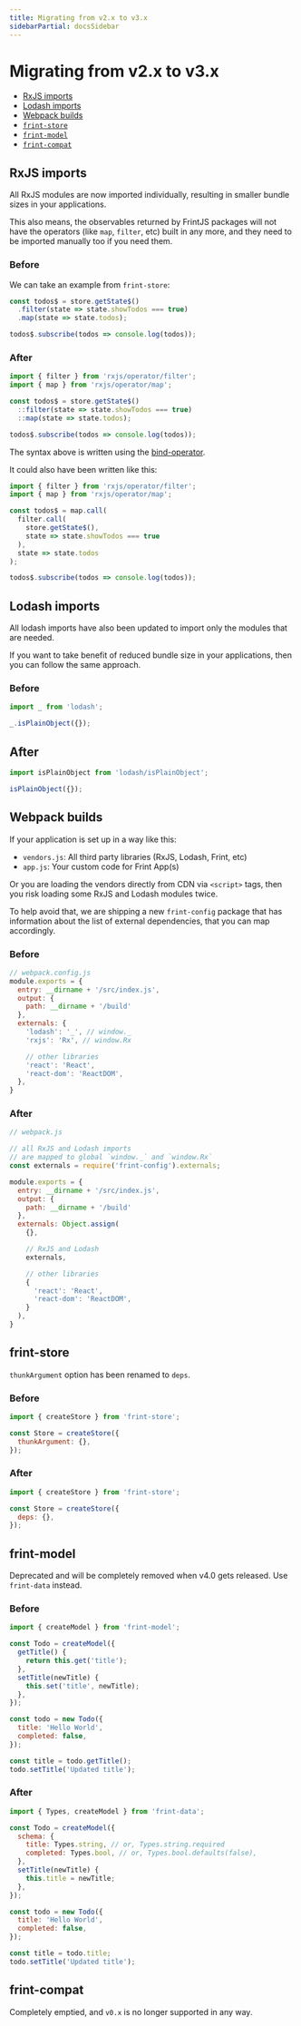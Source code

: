```yaml
---
title: Migrating from v2.x to v3.x
sidebarPartial: docsSidebar
---
```


# Migrating from v2.x to v3.x

<!-- MarkdownTOC depth=1 autolink=true bracket=round -->

- [RxJS imports](#rxjs-imports)
- [Lodash imports](#lodash-imports)
- [Webpack builds](#webpack-builds)
- [`frint-store`](#frint-store)
- [`frint-model`](#frint-model)
- [`frint-compat`](#frint-compat)

<!-- /MarkdownTOC -->

## RxJS imports

All RxJS modules are now imported individually, resulting in smaller bundle sizes in your applications.

This also means, the observables returned by FrintJS packages will not have the operators (like `map`, `filter`, etc) built in any more, and they need to be imported manually too if you need them.

### Before

We can take an example from `frint-store`:

```js
const todos$ = store.getState$()
  .filter(state => state.showTodos === true)
  .map(state => state.todos);

todos$.subscribe(todos => console.log(todos));
```
### After

```js
import { filter } from 'rxjs/operator/filter';
import { map } from 'rxjs/operator/map';

const todos$ = store.getState$()
  ::filter(state => state.showTodos === true)
  ::map(state => state.todos);

todos$.subscribe(todos => console.log(todos));
```

The syntax above is written using the [bind-operator](https://github.com/tc39/proposal-bind-operator).

It could also have been written like this:

```js
import { filter } from 'rxjs/operator/filter';
import { map } from 'rxjs/operator/map';

const todos$ = map.call(
  filter.call(
    store.getState$(),
    state => state.showTodos === true
  ),
  state => state.todos
);

todos$.subscribe(todos => console.log(todos));
```

## Lodash imports

All lodash imports have also been updated to import only the modules that are needed.

If you want to take benefit of reduced bundle size in your applications, then you can follow the same approach.

### Before

```js
import _ from 'lodash';

_.isPlainObject({});
```

## After

```js
import isPlainObject from 'lodash/isPlainObject';

isPlainObject({});
```

## Webpack builds

If your application is set up in a way like this:

* `vendors.js`: All third party libraries (RxJS, Lodash, Frint, etc)
* `app.js`: Your custom code for Frint App(s)

Or you are loading the vendors directly from CDN via `<script>` tags, then you risk loading some RxJS and Lodash modules twice.

To help avoid that, we are shipping a new `frint-config` package that has information about the list of external dependencies, that you can map accordingly.

### Before

```js
// webpack.config.js
module.exports = {
  entry: __dirname + '/src/index.js',
  output: {
    path: __dirname + '/build'
  },
  externals: {
    'lodash': '_', // window._
    'rxjs': 'Rx', // window.Rx

    // other libraries
    'react': 'React',
    'react-dom': 'ReactDOM',
  },
}
```

### After

```js
// webpack.js

// all RxJS and Lodash imports
// are mapped to global `window._` and `window.Rx`
const externals = require('frint-config').externals;

module.exports = {
  entry: __dirname + '/src/index.js',
  output: {
    path: __dirname + '/build'
  },
  externals: Object.assign(
    {},

    // RxJS and Lodash
    externals,

    // other libraries
    {
      'react': 'React',
      'react-dom': 'ReactDOM',
    }
  ),
}
```

## frint-store

`thunkArgument` option has been renamed to `deps`.

### Before

```js
import { createStore } from 'frint-store';

const Store = createStore({
  thunkArgument: {},
});
```

### After

```js
import { createStore } from 'frint-store';

const Store = createStore({
  deps: {},
});
```

## frint-model

Deprecated and will be completely removed when v4.0 gets released. Use `frint-data` instead.

### Before

```js
import { createModel } from 'frint-model';

const Todo = createModel({
  getTitle() {
    return this.get('title');
  },
  setTitle(newTitle) {
    this.set('title', newTitle);
  },
});

const todo = new Todo({
  title: 'Hello World',
  completed: false,
});

const title = todo.getTitle();
todo.setTitle('Updated title');
```

### After

```js
import { Types, createModel } from 'frint-data';

const Todo = createModel({
  schema: {
    title: Types.string, // or, Types.string.required
    completed: Types.bool, // or, Types.bool.defaults(false),
  },
  setTitle(newTitle) {
    this.title = newTitle;
  },
});

const todo = new Todo({
  title: 'Hello World',
  completed: false,
});

const title = todo.title;
todo.setTitle('Updated title');
```

## frint-compat

Completely emptied, and `v0.x` is no longer supported in any way.
